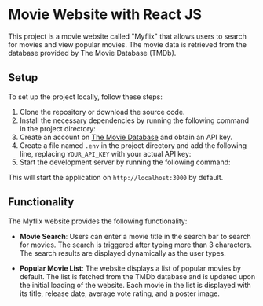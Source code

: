 # Movie Website with React JS

This project is a movie website called "Myflix" that allows users to search for movies and view popular movies. The movie data is retrieved from the database provided by The Movie Database (TMDb).

## Setup

To set up the project locally, follow these steps:

1. Clone the repository or download the source code.
2. Install the necessary dependencies by running the following command in the project directory:
3. Create an account on [The Movie Database](https://www.themoviedb.org/) and obtain an API key.
4. Create a file named `.env` in the project directory and add the following line, replacing `YOUR_API_KEY` with your actual API key:
5. Start the development server by running the following command:


This will start the application on `http://localhost:3000` by default.

## Functionality

The Myflix website provides the following functionality:

- **Movie Search**: Users can enter a movie title in the search bar to search for movies. The search is triggered after typing more than 3 characters. The search results are displayed dynamically as the user types.

- **Popular Movie List**: The website displays a list of popular movies by default. The list is fetched from the TMDb database and is updated upon the initial loading of the website. Each movie in the list is displayed with its title, release date, average vote rating, and a poster image.
